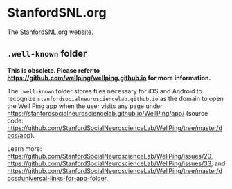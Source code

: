# StanfordSNL.org

The [StanfordSNL.org](https://stanfordsnl.org/) website.

## `.well-known` folder

**This is obsolete. Please refer to https://github.com/wellping/wellping.github.io for more information.**

The `.well-known` folder stores files necessary for iOS and Android to recognize `stanfordsocialneurosciencelab.github.io` as the domain to open the Well Ping app when the user visits any page under https://stanfordsocialneurosciencelab.github.io/WellPing/app/ (source code: https://github.com/StanfordSocialNeuroscienceLab/WellPing/tree/master/docs/app).

Learn more: https://github.com/StanfordSocialNeuroscienceLab/WellPing/issues/20, https://github.com/StanfordSocialNeuroscienceLab/WellPing/issues/33, and https://github.com/StanfordSocialNeuroscienceLab/WellPing/tree/master/docs#universal-links-for-app-folder.
